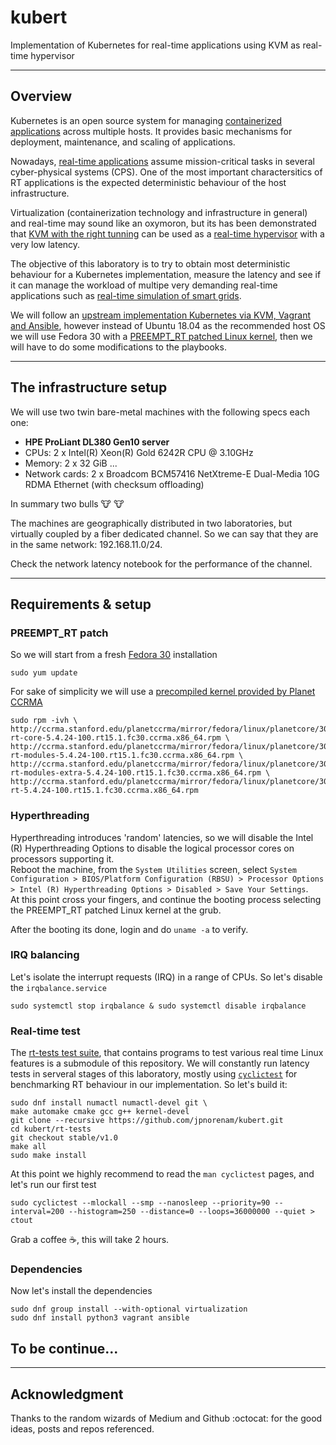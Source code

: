 # kubert
Implementation of Kubernetes for real-time applications using KVM as real-time hypervisor

----

## Overview
Kubernetes is an open source system for managing [containerized applications]
across multiple hosts. It provides basic mechanisms for deployment, maintenance,
and scaling of applications. 

Nowadays, [real-time applications] assume mission-critical tasks in several cyber-physical 
systems (CPS). One of the most important charactersitics of RT applications is the expected 
deterministic behaviour of the host infrastructure.

Virtualization (containerization technology and infrastructure in general) and real-time
may sound like an oxymoron, but its has been demonstrated that [KVM with the right tunning]
can be used as a [real-time hypervisor] with a very low latency.

The objective of this laboratory is to try to obtain most deterministic behaviour for a
Kubernetes implementation, measure the latency and see if it can manage the workload of 
multipe very demanding real-time applications such as [real-time simulation of smart grids].

We will follow an [upstream implementation Kubernetes via KVM, Vagrant and Ansible], however instead of
Ubuntu 18.04 as the recommended host OS we will use Fedora 30 with a 
[PREEMPT_RT patched Linux kernel], then we will have to do some modifications to the playbooks. 

----

## The infrastructure setup

We will use two twin bare-metal machines with the following specs each one:

* **HPE ProLiant DL380 Gen10 server**
* CPUs: 2 x Intel(R) Xeon(R) Gold 6242R CPU @ 3.10GHz 
* Memory: 2 x 32 GiB ...
* Network cards: 2 x Broadcom BCM57416 NetXtreme-E Dual-Media 10G RDMA Ethernet (with checksum offloading)

In summary two bulls :cow: :cow:

The machines are geographically distributed in two laboratories, but virtually coupled by a 
fiber dedicated channel. So we can say that they are in the same network: 192.168.11.0/24.

Check the network latency notebook for the performance of the channel.

----

## Requirements & setup

### PREEMPT_RT patch

So we will start from a fresh [Fedora 30] installation
``` 
sudo yum update
``` 

For sake of simplicity we will use a [precompiled kernel provided by Planet CCRMA]
``` 
sudo rpm -ivh \
http://ccrma.stanford.edu/planetccrma/mirror/fedora/linux/planetcore/30/x86_64/kernel-rt-core-5.4.24-100.rt15.1.fc30.ccrma.x86_64.rpm \
http://ccrma.stanford.edu/planetccrma/mirror/fedora/linux/planetcore/30/x86_64/kernel-rt-modules-5.4.24-100.rt15.1.fc30.ccrma.x86_64.rpm \
http://ccrma.stanford.edu/planetccrma/mirror/fedora/linux/planetcore/30/x86_64/kernel-rt-modules-extra-5.4.24-100.rt15.1.fc30.ccrma.x86_64.rpm \
http://ccrma.stanford.edu/planetccrma/mirror/fedora/linux/planetcore/30/x86_64/kernel-rt-5.4.24-100.rt15.1.fc30.ccrma.x86_64.rpm
```
### Hyperthreading
Hyperthreading introduces 'random' latencies, so we will disable the Intel (R) Hyperthreading Options to disable the logical processor cores on processors supporting it. \
Reboot the machine, from the `System Utilities` screen, select `System Configuration > BIOS/Platform Configuration (RBSU) > Processor Options > Intel (R) Hyperthreading Options > Disabled > Save Your Settings`. \
At this point cross your fingers, and continue the booting process selecting the PREEMPT_RT patched Linux kernel at the grub. 

After the booting its done, login and do `uname -a` to verify.

### IRQ balancing
Let's isolate the interrupt requests (IRQ) in a range of CPUs. So let's disable the `irqbalance.service` 
```
sudo systemctl stop irqbalance & sudo systemctl disable irqbalance
```

### Real-time test

The [rt-tests test suite], that contains programs to test various real time Linux features is a submodule of this repository. 
We will constantly run latency tests in serveral stages of this laboratory, mostly using [`cyclictest`] for benchmarking RT behaviour in our implementation.
So let's build it:
```
sudo dnf install numactl numactl-devel git \
make automake cmake gcc g++ kernel-devel
git clone --recursive https://github.com/jpnorenam/kubert.git
cd kubert/rt-tests
git checkout stable/v1.0
make all
sudo make install
``` 
At this point we highly recommend to read the `man cyclictest` pages, and let's run our first test
```
sudo cyclictest --mlockall --smp --nanosleep --priority=90 --interval=200 --histogram=250 --distance=0 --loops=36000000 --quiet > ctout 
```
Grab a coffee :coffee:, this will take 2 hours. 

### Dependencies

Now let's install the dependencies
``` 
sudo dnf group install --with-optional virtualization 
sudo dnf install python3 vagrant ansible
``` 

## To be continue...
----

## Acknowledgment

Thanks to the random wizards of Medium and Github :octocat: for the good ideas, posts and repos referenced.

[real-time applications]: https://rt.wiki.kernel.org/index.php/HOWTO:_Build_an_RT-application
[KVM with the right tunning]: https://lwn.net/Articles/656807/
[containerized applications]: https://kubernetes.io/docs/concepts/overview/what-is-kubernetes/
[real-time hypervisor]: https://doi.org/10.1016/j.sysarc.2020.101709
[real-time simulation of smart grids]: https://github.com/DPsim-Simulator/DPsim
[upstream implementation Kubernetes via KVM, Vagrant and Ansible]: https://github.com/talbotfoundry/k8s-kvm
[Fedora 30]: http://fedora.ip-connect.info/linux/releases/30/Server/x86_64/iso/Fedora-Server-dvd-x86_64-30-1.2.iso
[PREEMPT_RT patched Linux kernel]: https://rt.wiki.kernel.org/index.php/Main_Page
[precompiled kernel provided by Planet CCRMA]: http://ccrma.stanford.edu/planetccrma/software/
[`cyclictest`]: https://wiki.linuxfoundation.org/realtime/documentation/howto/tools/cyclictest/start
[rt-tests test suite]: https://wiki.linuxfoundation.org/realtime/documentation/howto/tools/rt-tests#compile-and-install

